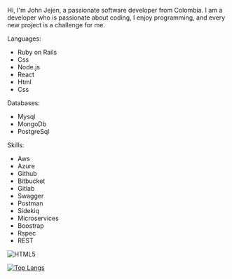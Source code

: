 
Hi, I'm John Jejen, a passionate software developer from Colombia. I am a developer who is passionate about coding, I enjoy programming, and every new project is a challenge for me.

Languages:

<ul>
 <li>Ruby on Rails</li>
 <li>Css</li>
 <li>Node.js</li>
 <li>React</li>
 <li>Html</li>
 <li>Css</li>
</ul>

Databases:
<ul>
 <li>Mysql</li>
 <li>MongoDb</li>
 <li>PostgreSql</li>
</ul>

Skills:

<ul>
 <li>Aws</li>
 <li>Azure</li>
 <li>Github</li>
 <li>Bitbucket</li>
 <li>Gitlab</li>
 <li>Swagger</li>
 <li>Postman</li>
 <li>Sidekiq</li>
 <li>Microservices</li>
 <li>Boostrap</li>
 <li>Rspec</li>
 <li>REST</li>
</ul>


 
<img src="https://camo.githubusercontent.com/d63d473e728e20a286d22bb2226a7bf45a2b9ac6c72c59c0e61e9730bfe4168c/68747470733a2f2f696d672e736869656c64732e696f2f62616467652f48544d4c352d4533344632363f7374796c653d666f722d7468652d6261646765266c6f676f3d68746d6c35266c6f676f436f6c6f723d7768697465" alt="HTML5" data-canonical-src="https://img.shields.io/badge/HTML5-E34F26?style=for-the-badge&amp;logo=html5&amp;logoColor=white" style="max-width: 100%;">

[![Top Langs](https://github-readme-stats.vercel.app/api/top-langs/?username=johncjejen&layout=compact)](https://github.com/johncjejen/github-readme-stats)

